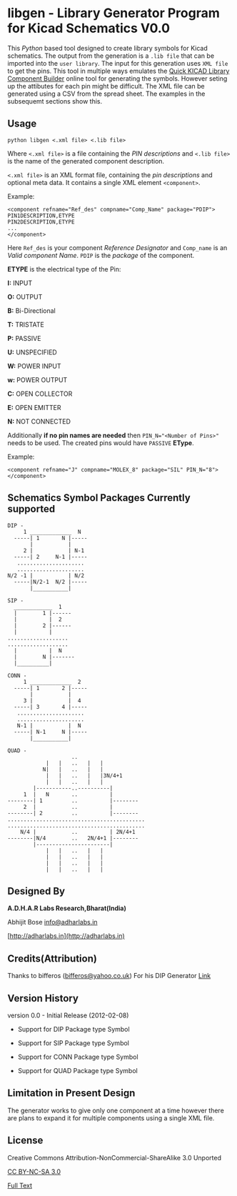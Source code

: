 libgen - Library Generator Program for Kicad Schematics V0.0
===========================================================

This *Python* based tool designed to create library symbols for Kicad schematics.
The output from the generation is a `.lib file` that can be imported into the `user library`.
The input for this generation uses `XML file` to get the pins.
This tool in multiple ways emulates the 
[Quick KICAD Library Component Builder](http://kicad.rohrbacher.net/quicklib.php) 
online tool for generating the symbols.
However seting up the attibutes for each pin might be difficult.
The XML file can be generated using a CSV from the spread sheet.
The examples in the subsequemt sections show this.

Usage
-----
`python libgen <.xml file> <.lib file>`
  
Where `<.xml file>` is a file containing the *PIN descriptions*
and `<.lib file>` is the name of the generated component description.

`<.xml file>` is an XML format file, containing the *pin descriptions* and
optional meta data.  It contains a single XML element `<component>`.

Example:

    <component refname="Ref_des" compname="Comp_Name" package="PDIP">
    PIN1DESCRIPTION,ETYPE
    PIN2DESCRIPTION,ETYPE
    ...
    </component>

Here `Ref_des` is your component *Reference Designator* and `Comp_name`
is an *Valid component Name*. `PDIP` is the *package* of the component.

**ETYPE** is the electrical type of the Pin:

**I:** INPUT 

**O:** OUTPUT

**B:** Bi-Directional

**T:** TRISTATE

**P:** PASSIVE

**U:** UNSPECIFIED

**W:** POWER INPUT

**w:** POWER OUTPUT

**C:** OPEN COLLECTOR

**E:** OPEN EMITTER

**N:** NOT CONNECTED

Additionally **if no pin names are needed** then `PIN_N="<Number of Pins>"`
needs to be used. The created pins would have `PASSIVE` **EType**.

Example:

    <component refname="J" compname="MOLEX_8" package="SIL" PIN_N="8">
    </component>

Schematics Symbol Packages Currently supported
-----------------------------------------------

    DIP -
         1 _____________  N
      -----| 1       N |-----
           |           |
         2 |           | N-1
      -----| 2     N-1 |-----
       .....................
       .....................
    N/2 -1 |           | N/2
      -----|N/2-1  N/2 |-----
           |___________|

    SIP -
      ____________  1
      |        1 |------
      |          |  2
      |        2 |------
      |          |
    ...................
    ...................
      |          |  N
      |        N |-------
      |__________|

    CONN -
         1 _____________  2
      -----| 1       2 |-----
           |           |
         3 |           |  4
      -----| 3       4 |-----
       .....................
       .....................
       N-1 |           |  N
      -----| N-1     N |-----
           |___________|

    QUAD -
                        ..  
                |   |   ..   |   |
               N|   |   ..   |   |
                |   |   ..   |   |3N/4+1
                |   |   ..   |   |
            |-----------..----------|
         1  |   N       ..          |
    --------| 1         ..          |--------
         2  |           ..          |
    --------| 2         ..          |--------
    ...........................................
    ...........................................
        N/4 |           ..          | 2N/4+1
    --------|N/4        ..   2N/4+1 |--------
            |-----------------------|
                |   |   ..   |   |
                |   |   ..   |   |
                |   |   ..   |   |
                |   |   ..   |   |


Designed By
-----------
**A.D.H.A.R Labs Research,Bharat(India)**

Abhijit Bose [info@adharlabs.in](mailto:info@adharlabs.in)

[http://adharlabs.in](http://adharlabs.in)

Credits(Attribution)
--------------------
Thanks to bifferos (bifferos@yahoo.co.uk) For his DIP Generator
[Link](http://tech.groups.yahoo.com/group/kicad-users/files/DIP%20generation%20helper/)

Version History
---------------
version 0.0 - Initial Release (2012-02-08)
 *  Support for DIP Package type Symbol

 *  Support for SIP Package type Symbol

 *  Support for CONN Package type Symbol

 *  Support for QUAD Package type Symbol

Limitation in Present Design
-----------------------------
The generator works to give only one component at a time however there are 
plans to expand it for multiple components using a single XML file.


License
--------
Creative Commons Attribution-NonCommercial-ShareAlike 3.0 Unported

[CC BY-NC-SA 3.0](http://creativecommons.org/licenses/by-nc-sa/3.0/)

[Full Text](http://creativecommons.org/licenses/by-nc-sa/3.0/legalcode)


